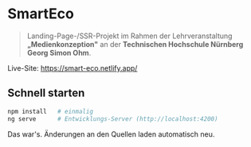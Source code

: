 # SmartEco

> Landing-Page-/SSR-Projekt im Rahmen der Lehrveranstaltung **„Medienkonzeption"** an der **Technischen Hochschule Nürnberg Georg Simon Ohm**.

Live-Site: <https://smart-eco.netlify.app/>

## Schnell starten

```bash
npm install   # einmalig
ng serve      # Entwicklungs-Server (http://localhost:4200)
```

Das war's. Änderungen an den Quellen laden automatisch neu.
